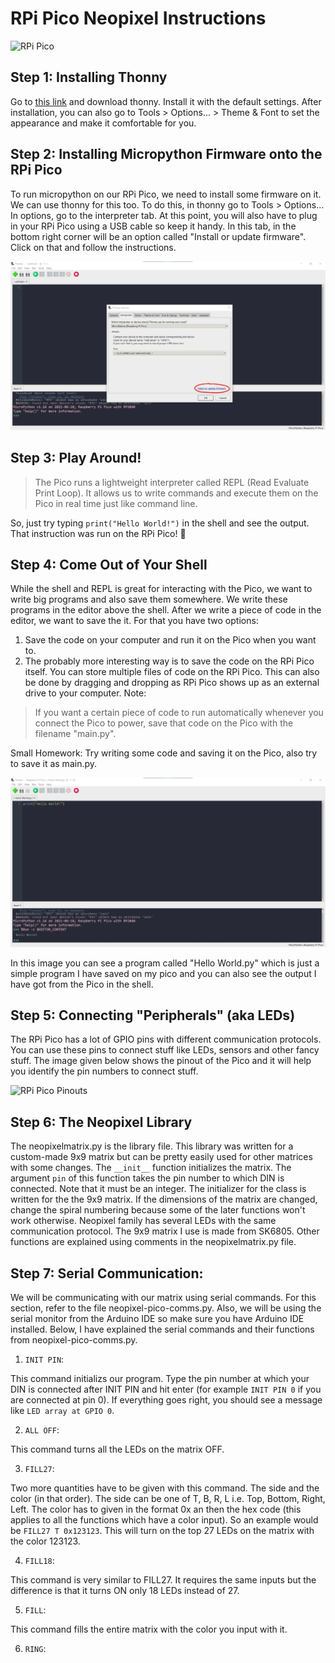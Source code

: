 # RPi Pico Neopixel Instructions
![RPi Pico](https://pbs.twimg.com/media/EvsYoiOVIAQ0hfh?format=jpg&name=large)

## Step 1: Installing Thonny
Go to [this link](https://thonny.org/) and download thonny. Install it with the default settings. After installation, you can also go to Tools > Options... > Theme & Font to set the appearance and make it comfortable for you.

## Step 2: Installing Micropython Firmware onto the RPi Pico
To run micropython on our RPi Pico, we need to install some firmware on it. We can use thonny for this too. To do this, in thonny go to Tools > Options... In options, go to the interpreter tab. At this point, you will also have to plug in your RPi Pico using a USB cable so keep it handy. In this tab, in the bottom right corner will be an option called "Install or update firmware". Click on that and follow the instructions. 

![Firmware Installation](https://github.com/isildur7/neopixel-matrix-on-RPi-Pico/blob/main/Screenshot%202021-07-11%20225353.jpg?raw=true)

## Step 3: Play Around!
> The Pico runs a lightweight interpreter called REPL (Read Evaluate Print Loop). It allows us to write commands and execute them on the Pico in real time just like command line.

So, just try typing ```print("Hello World!")``` in the shell and see the output. That instruction was run on the RPi Pico! :partying_face:

## Step 4: Come Out of Your Shell
While the shell and REPL is great for interacting with the Pico, we want to write big programs and also save them somewhere. We write these programs in the editor above the shell. After we write a piece of code in the editor, we want to save the it. For that you have two options:
1. Save the code on your computer and run it on the Pico when you want to. 
2. The probably more interesting way is to save the code on the RPi Pico itself. You can store multiple files of code on the RPi Pico. This can also be done by dragging and dropping as RPi Pico shows up as an external drive to your computer.
Note:
> If you want a certain piece of code to run automatically whenever you connect the Pico to power, save that code on the Pico with the filename "main.py".

Small Homework: Try writing some code and saving it on the Pico, also try to save it as main.py.

![Code Example](https://github.com/isildur7/neopixel-matrix-on-RPi-Pico/blob/main/Screenshot%202021-07-11%20225544.jpg?raw=true)

In this image you can see a program called "Hello World.py" which is just a simple program I have saved on my pico and you can also see the output I have got from the Pico in the shell.

## Step 5: Connecting "Peripherals" (aka LEDs)
The RPi Pico has a lot of GPIO pins with different communication protocols. You can use these pins to connect stuff like LEDs, sensors and other fancy stuff. The image given below shows the pinout of the Pico and it will help you identify the pin numbers to connect stuff.

![RPi Pico Pinouts](https://cdn-shop.adafruit.com/1200x900/4883-06.png)

## Step 6: The Neopixel Library
The neopixelmatrix.py is the library file. This library was written for a custom-made 9x9 matrix but can be pretty easily used for other matrices with some changes. The ```__init__``` function initializes the matrix. The argument ```pin``` of this function takes the pin number to which DIN is connected. Note that it must be an integer. The initializer for the class is written for the the 9x9 matrix. If the dimensions of the matrix are changed, change the spiral numbering because some of the later functions won't work otherwise. Neopixel family has several LEDs with the same communication protocol. The 9x9 matrix I use is made from SK6805. Other functions are explained using comments in the neopixelmatrix.py file.

## Step 7: Serial Communication:
We will be communicating with our matrix using serial commands. For this section, refer to the file neopixel-pico-comms.py. Also, we will be using the serial monitor from the Arduino IDE so make sure you have Arduino IDE installed. Below, I have explained the serial commands and their functions from neopixel-pico-comms.py.
1. ```INIT PIN```:

This command initializs our program. Type the pin number at which your DIN is connected after INIT PIN and hit enter (for example ```INIT PIN 0``` if you are connected at pin 0). If everything goes right, you should see a message like ```LED array at GPIO 0```.

2. ```ALL OFF```:

This command turns all the LEDs on the matrix OFF.

3. ```FILL27```:

Two more quantities have to be given with this command. The side and the color (in that order). The side can be one of T, B, R, L i.e. Top, Bottom, Right, Left. The color has to given in the format 0x an then the hex code (this applies to all the functions which have a color input). So an example would be ```FILL27 T 0x123123```. This will turn on the top 27 LEDs on the matrix with the color 123123.

4. ```FILL18```:

This command is very similar to FILL27. It requires the same inputs but the difference is that it turns ON only 18 LEDs instead of 27.

5. ```FILL```:

This command fills the entire matrix with the color you input with it.

6. ```RING```:


